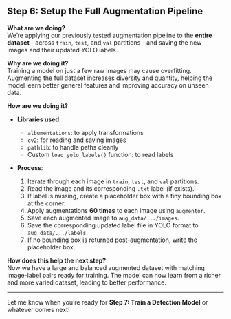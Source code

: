 ## **Step 6: Setup the Full Augmentation Pipeline**

**What are we doing?**  
We’re applying our previously tested augmentation pipeline to the **entire dataset**—across `train`, `test`, and `val` partitions—and saving the new images and their updated YOLO labels.

**Why are we doing it?**  
Training a model on just a few raw images may cause overfitting. Augmenting the full dataset increases diversity and quantity, helping the model learn better general features and improving accuracy on unseen data.

**How are we doing it?**  
- **Libraries used**:  
  - `albumentations`: to apply transformations  
  - `cv2`: for reading and saving images  
  - `pathlib`: to handle paths cleanly  
  - Custom `load_yolo_labels()` function: to read labels

- **Process**:  
  1. Iterate through each image in `train`, `test`, and `val` partitions.  
  2. Read the image and its corresponding `.txt` label (if exists).  
  3. If label is missing, create a placeholder box with a tiny bounding box at the corner.  
  4. Apply augmentations **60 times** to each image using `augmentor`.  
  5. Save each augmented image to `aug_data/.../images`.  
  6. Save the corresponding updated label file in YOLO format to `aug_data/.../labels`.  
  7. If no bounding box is returned post-augmentation, write the placeholder box.

**How does this help the next step?**  
Now we have a large and balanced augmented dataset with matching image-label pairs ready for training. The model can now learn from a richer and more varied dataset, leading to better performance.

---

Let me know when you’re ready for **Step 7: Train a Detection Model** or whatever comes next!